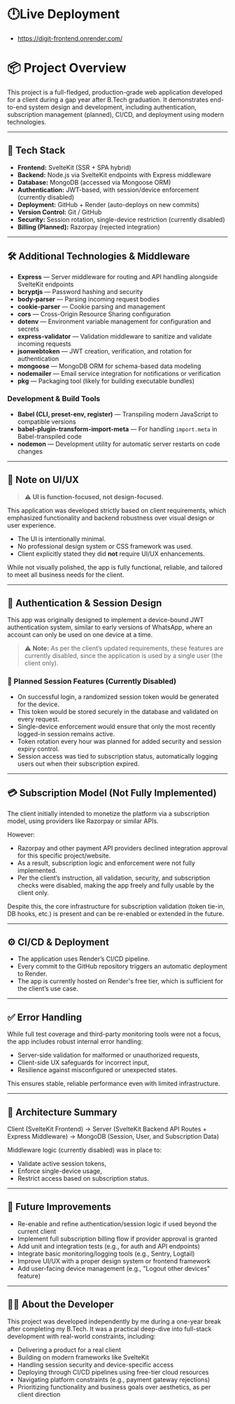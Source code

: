 # 🕛Live Deployment
 - https://digit-frontend.onrender.com/
# 📦 Project Overview

This project is a full-fledged, production-grade web application developed for a client during a gap year after B.Tech graduation. It demonstrates end-to-end system design and development, including authentication, subscription management (planned), CI/CD, and deployment using modern technologies.

---

## 🚀 Tech Stack

- **Frontend:** SvelteKit (SSR + SPA hybrid)  
- **Backend:** Node.js via SvelteKit endpoints with Express middleware  
- **Database:** MongoDB (accessed via Mongoose ORM)  
- **Authentication:** JWT-based, with session/device enforcement (currently disabled)  
- **Deployment:** GitHub + Render (auto-deploys on new commits)  
- **Version Control:** Git / GitHub  
- **Security:** Session rotation, single-device restriction (currently disabled)  
- **Billing (Planned):** Razorpay (rejected integration)  

---

## 🛠 Additional Technologies & Middleware

- **Express** — Server middleware for routing and API handling alongside SvelteKit endpoints  
- **bcryptjs** — Password hashing and security  
- **body-parser** — Parsing incoming request bodies  
- **cookie-parser** — Cookie parsing and management  
- **cors** — Cross-Origin Resource Sharing configuration  
- **dotenv** — Environment variable management for configuration and secrets  
- **express-validator** — Validation middleware to sanitize and validate incoming requests  
- **jsonwebtoken** — JWT creation, verification, and rotation for authentication  
- **mongoose** — MongoDB ORM for schema-based data modeling  
- **nodemailer** — Email service integration for notifications or verification  
- **pkg** — Packaging tool (likely for building executable bundles)  

### Development & Build Tools

- **Babel (CLI, preset-env, register)** — Transpiling modern JavaScript to compatible versions  
- **babel-plugin-transform-import-meta** — For handling `import.meta` in Babel-transpiled code  
- **nodemon** — Development utility for automatic server restarts on code changes  

---

## 🎨 Note on UI/UX

> ⚠️ **UI is function-focused, not design-focused.**

This application was developed strictly based on client requirements, which emphasized functionality and backend robustness over visual design or user experience.

- The UI is intentionally minimal.  
- No professional design system or CSS framework was used.  
- Client explicitly stated they did **not** require UI/UX enhancements.

While not visually polished, the app is fully functional, reliable, and tailored to meet all business needs for the client.

---

## 🔐 Authentication & Session Design

This app was originally designed to implement a device-bound JWT authentication system, similar to early versions of WhatsApp, where an account can only be used on one device at a time.

> ⚠️ **Note:** As per the client’s updated requirements, these features are currently disabled, since the application is used by a single user (the client only).

### 🔑 Planned Session Features (Currently Disabled)

- On successful login, a randomized session token would be generated for the device.  
- This token would be stored securely in the database and validated on every request.  
- Single-device enforcement would ensure that only the most recently logged-in session remains active.  
- Token rotation every hour was planned for added security and session expiry control.  
- Session access was tied to subscription status, automatically logging users out when their subscription expired.  

---

## 💳 Subscription Model (Not Fully Implemented)

The client initially intended to monetize the platform via a subscription model, using providers like Razorpay or similar APIs.

However:  
- Razorpay and other payment API providers declined integration approval for this specific project/website.  
- As a result, subscription logic and enforcement were not fully implemented.  
- Per the client’s instruction, all validation, security, and subscription checks were disabled, making the app freely and fully usable by the client only.  

Despite this, the core infrastructure for subscription validation (token tie-in, DB hooks, etc.) is present and can be re-enabled or extended in the future.

---

## ⚙️ CI/CD & Deployment

- The application uses Render’s CI/CD pipeline.  
- Every commit to the GitHub repository triggers an automatic deployment to Render.  
- The app is currently hosted on Render's free tier, which is sufficient for the client’s use case.  

---

## ✅ Error Handling

While full test coverage and third-party monitoring tools were not a focus, the app includes robust internal error handling:  
- Server-side validation for malformed or unauthorized requests,  
- Client-side UX safeguards for incorrect input,  
- Resilience against misconfigured or unexpected states.

This ensures stable, reliable performance even with limited infrastructure.

---

## 🧱 Architecture Summary

Client (SvelteKit Frontend)
->
Server (SvelteKit Backend API Routes + Express Middleware)
->
MongoDB (Session, User, and Subscription Data)



Middleware logic (currently disabled) was in place to:  
- Validate active session tokens,  
- Enforce single-device usage,  
- Restrict access based on subscription status.  

---

## 📁 Future Improvements

- Re-enable and refine authentication/session logic if used beyond the current client  
- Implement full subscription billing flow if provider approval is granted  
- Add unit and integration tests (e.g., for auth and API endpoints)  
- Integrate basic monitoring/logging tools (e.g., Sentry, Logtail)  
- Improve UI/UX with a proper design system or frontend framework  
- Add user-facing device management (e.g., "Logout other devices" feature)  

---

## 🧑‍💻 About the Developer

This project was developed independently by me during a one-year break after completing my B.Tech. It was a practical deep-dive into full-stack development with real-world constraints, including:

- Delivering a product for a real client  
- Building on modern frameworks like SvelteKit  
- Handling session security and device-specific access  
- Deploying through CI/CD pipelines using free-tier cloud resources  
- Navigating platform constraints (e.g., payment gateway rejections)  
- Prioritizing functionality and business goals over aesthetics, as per client direction  
